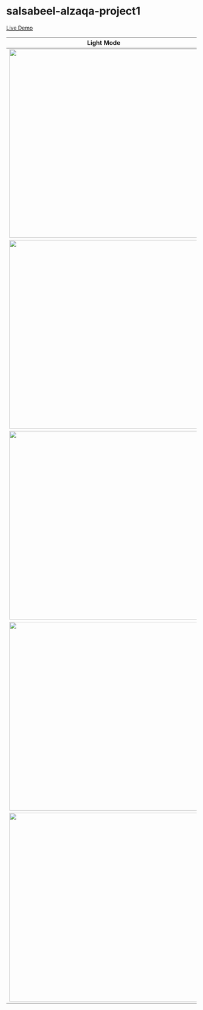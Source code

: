 # salsabeel-alzaqa-project1

[Live Demo](https://jsd-0923.github.io/salsabeel-alzaqa-project1/) 

| Light Mode        | Dark Mode                                                          |
| ----------------- | ------------------------------------------------------------------ |
| <img src="https://github.com/JSD-0923/salsabeel-alzaqa-project1/assets/107882635/b1b2095e-9f9f-49b9-904d-31d005106ef4" width="500"> | <img src="https://github.com/JSD-0923/salsabeel-alzaqa-project1/assets/107882635/857c51e7-503e-443e-92d9-199a1742f81e" width="500"> |
| <img src="https://github.com/JSD-0923/salsabeel-alzaqa-project1/assets/107882635/6ddd3a75-9385-4e99-81bf-8e9c8787efa1" width="500"> | <img src="https://github.com/JSD-0923/salsabeel-alzaqa-project1/assets/107882635/9bf226d5-a69f-45e1-a852-c412f6f4053c" width="500"> |
| <img src="https://github.com/JSD-0923/salsabeel-alzaqa-project1/assets/107882635/6f3e2a85-2749-4cf0-b430-2184035406b5" width="500"> | <img src="https://github.com/JSD-0923/salsabeel-alzaqa-project1/assets/107882635/f3af03e5-b42f-4d4d-a608-eac6291973a0" width="500"> |
| <img src="https://github.com/JSD-0923/salsabeel-alzaqa-project1/assets/107882635/ab10babe-9843-4289-a27b-494878d1c8a7" width="500"> | <img src="https://github.com/JSD-0923/salsabeel-alzaqa-project1/assets/107882635/01414f5a-f572-40d9-acb2-f0ed000bbd29" width="500"> |
| <img src="https://github.com/JSD-0923/salsabeel-alzaqa-project1/assets/107882635/c2f17d23-aec8-468d-95ca-f6ef9386584e" width="500"> | <img src="https://github.com/JSD-0923/salsabeel-alzaqa-project1/assets/107882635/1b3d195a-77f7-486e-b104-a44b4237ea4a" width="500"> |
